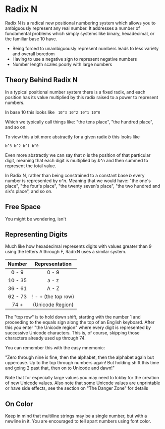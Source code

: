 # Radix N #

Radix N is a radical new positional numbering system which allows you to ambiguously
represent any real number. It addresses a number of fundamental problems which simply
systems like binary, hexadecimal, or the familiar base 10 have.

* Being forced to unambiguously represent numbers leads to less variety and overall boredom
* Having to use a negative sign to represent negative numbers
* Number length scales poorly with large numbers

## Theory Behind Radix N ##

In a typical positional number system there is a fixed radix, and each position
has its value multiplied by this radix raised to a power to represent numbers.

In base 10 this looks like
` 10^3 10^2 10^1 10^0`

Which we typically call things like: "the tens place", "the hundred place", and so on.

To view this a bit more abstractly for a given radix *b* this looks like

`b^3 b^2 b^1 b^0`

Even more abstractly we can say that *n* is the position of that particular digit,
meaning that each digit is multiplied by *b^n* and then summed to represent the total value.

In Radix N, rather than being constrained to a constant base *b* every number is
represented by *n^n*. Meaning that we would have: "the one's place", "the four's place",
"the twenty seven's place", "the two hundred and six's place", and so on.

## Free Space ##

You might be wondering, isn't

## Representing Digits ##
Much like how hexadecimal represents digits with values greater than 9 using the
letters A through F, RadixN uses a similar system.

| Number        | Representation
| :-----------: |:-------------:|
| 0 - 9     | 0 - 9 |
| 10 - 35 | a - z |
| 36 - 61 | A - Z |
| 62 - 73 | ! - + (the top row) |
| 74 + | (Unicode Region) |

The "top row" is to hold down shift, starting with the number 1 and proceeding
to the equals sign along the top of an English keyboard. After this you enter
"the Unicode region" where every digit is represented by successive Unicode
characters. This is, of course, skipping those characters already used up through 74.

You can remember this with the easy mnemonic:

"Zero through nine is fine, then the alphabet, then the alphabet again but uppercase.
Up to the top through numbers again! But holding shift this time and going 2 past that,
then on to Unicode and dawn!"

Note that for especially large values you may need to lobby for the creation of new
Unicode values. Also note that some Unicode values are unprintable or have side effects,
see the section on "The Danger Zone" for details

## On Color ##
Keep in mind that multiline strings may be a single number, but with a newline in
it. You are encouraged to tell apart numbers using font color.

